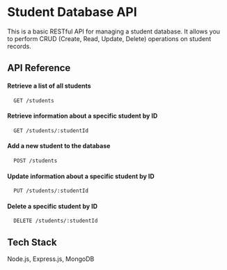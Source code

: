 
# Student Database API

This is a basic RESTful API for managing a student database. It allows you to perform CRUD (Create, Read, Update, Delete) operations on student records.
## API Reference

#### Retrieve a list of all students

```http
  GET /students
```

#### Retrieve information about a specific student by ID

```http
  GET /students/:studentId
```
#### Add a new student to the database

```http
  POST /students
```
#### Update information about a specific student by ID

```http
  PUT /students/:studentId
```

#### Delete a specific student by ID

```http
  DELETE /students/:studentId
```


## Tech Stack

Node.js, Express.js, MongoDB

